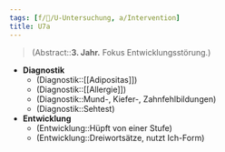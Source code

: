 ```yaml
---
tags: [f/🦄/U-Untersuchung, a/Intervention]
title: U7a
---
```

> (Abstract::**3. Jahr.** Fokus Entwicklungsstörung.)
- **Diagnostik**
	- (Diagnostik::[[Adipositas]])
	- (Diagnostik::[[Allergie]])
	- (Diagnostik::Mund-, Kiefer-, Zahnfehlbildungen)
	- (Diagnostik::Sehtest)
- **Entwicklung**
	- (Entwicklung::Hüpft von einer Stufe)
	- (Entwicklung::Dreiwortsätze, nutzt Ich-Form)
